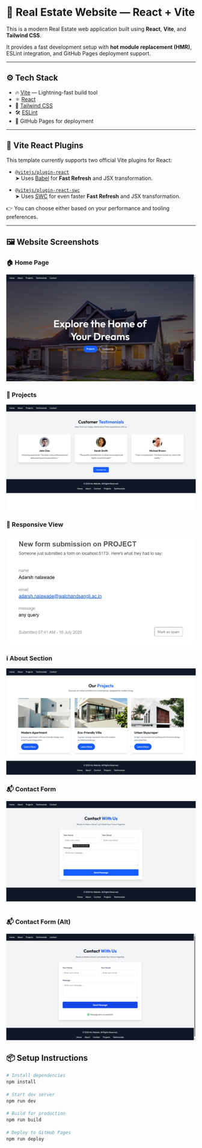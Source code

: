 # 🏡 Real Estate Website — React + Vite

This is a modern Real Estate web application built using **React**, **Vite**, and **Tailwind CSS**.

It provides a fast development setup with **hot module replacement (HMR)**, ESLint integration, and GitHub Pages deployment support.

---

## ⚙️ Tech Stack

- 🔥 [Vite](https://vitejs.dev/) — Lightning-fast build tool
- ⚛️ [React](https://reactjs.org/)
- 💨 [Tailwind CSS](https://tailwindcss.com/)
- 🛠️ [ESLint](https://eslint.org/)
- 🚀 GitHub Pages for deployment

---

## 🔌 Vite React Plugins

This template currently supports two official Vite plugins for React:

- [`@vitejs/plugin-react`](https://github.com/vitejs/vite-plugin-react/blob/main/packages/plugin-react/README.md)  
  ➤ Uses [Babel](https://babeljs.io/) for **Fast Refresh** and JSX transformation.

- [`@vitejs/plugin-react-swc`](https://github.com/vitejs/vite-plugin-react-swc)  
  ➤ Uses [SWC](https://swc.rs/) for even faster **Fast Refresh** and JSX transformation.

👉 You can choose either based on your performance and tooling preferences.

---

## 🖼️ Website Screenshots

### 🏠 Home Page
![Home Page](./screenshots/Home-Page.png)

### 📂 Projects
![Projects](./screenshots/Projects.png)

### 📱 Responsive View
![Responsive View](./screenshots/Response.png)

### ℹ️ About Section
![About Section](./screenshots/about.png)

### 📬 Contact Form
![Contact Form](./screenshots/contact%20form.png)

### 📬 Contact Form (Alt)
![Contact Form 2](./screenshots/contact%20form%20-2.png)


## 📦 Setup Instructions

```bash
# Install dependencies
npm install

# Start dev server
npm run dev

# Build for production
npm run build

# Deploy to GitHub Pages
npm run deploy
